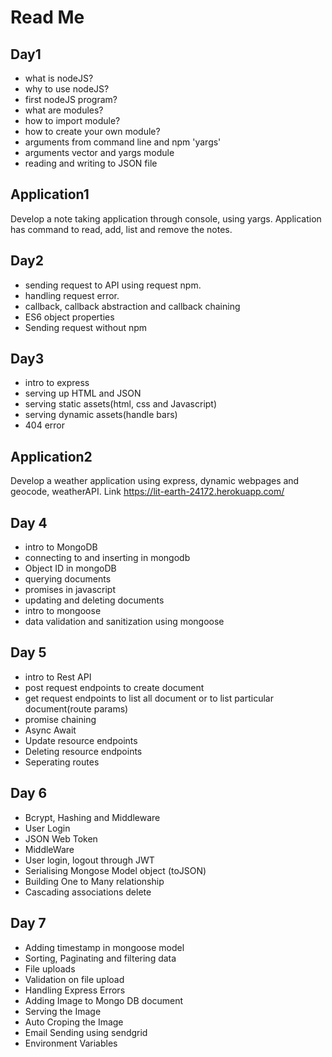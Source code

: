 
# Read Me

## Day1

* what is nodeJS?
* why to use nodeJS?
* first nodeJS program?
* what are modules?
* how to import module?
* how to create your own module?
* arguments from command line and npm 'yargs'
* arguments vector and yargs module
* reading and writing to JSON file

## Application1

  Develop a note taking application through console, using yargs. Application has command to read, add, list and remove the notes.

## Day2

* sending request to API using request npm.
* handling request error.
* callback, callback abstraction and callback chaining
* ES6 object properties
* Sending request without npm

## Day3

* intro to express
* serving up HTML and JSON
* serving static assets(html, css and Javascript)
* serving dynamic assets(handle bars)
* 404 error

## Application2

  Develop a weather application using express, dynamic webpages and geocode, weatherAPI.
  Link <https://lit-earth-24172.herokuapp.com/>

## Day 4

* intro to MongoDB
* connecting to and inserting in mongodb
* Object ID in mongoDB
* querying documents
* promises in javascript
* updating and deleting documents
* intro to mongoose
* data validation and sanitization using mongoose

## Day 5

* intro to Rest API
* post request endpoints to create document
* get request endpoints to list all document or to list particular document(route params)
* promise chaining
* Async Await
* Update resource endpoints
* Deleting resource endpoints
* Seperating routes

## Day 6

* Bcrypt, Hashing and Middleware
* User Login
* JSON Web Token
* MiddleWare
* User login, logout through JWT
* Serialising Mongose Model object (toJSON)
* Building One to Many relationship
* Cascading associations delete

## Day 7

* Adding timestamp in mongoose model
* Sorting, Paginating and filtering data
* File uploads
* Validation on file upload
* Handling Express Errors
* Adding Image to Mongo DB document
* Serving the Image
* Auto Croping the Image
* Email Sending using sendgrid
* Environment Variables
